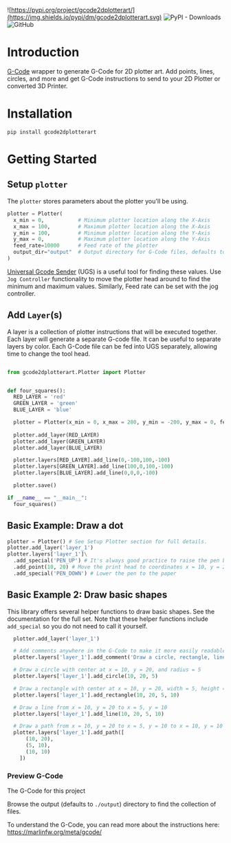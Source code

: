 ![https://pypi.org/project/gcode2dplotterart/](https://img.shields.io/pypi/dm/gcode2dplotterart.svg)
![PyPI - Downloads](https://img.shields.io/pypi/dw/gcode2dplotterart)
![GitHub](https://img.shields.io/github/license/TravisBumgarner/gcode2dplotterart?logo=github)

# Introduction

[G-Code](https://marlinfw.org/meta/gcode/) wrapper to generate G-Code for 2D plotter art. Add points, lines, circles, and more and get G-Code instructions to send to your 2D Plotter or converted 3D Printer.

# Installation

`pip install gcode2dplotterart`



# Getting Started

## Setup `plotter`

The `plotter` stores parameters about the plotter you'll be using.

``` python
plotter = Plotter( 
  x_min = 0,           # Minimum plotter location along the X-Axis
  x_max = 100,         # Maximum plotter location along the X-Axis
  y_min = 100,         # Minimum plotter location along the Y-Axis
  y_max = 0,           # Maximum plotter location along the Y-Axis
  feed_rate=10000      # Feed rate of the plotter
  output_dir="output"  # Output directory for G-Code files, defaults to `output`
)
```

[Universal Gcode Sender](https://winder.github.io/ugs_website/) (UGS) is a useful tool for finding these values. Use `Jog Controller` functionality to move the plotter head around to find the minimum and maximum values. Similarly, Feed rate can be set with the jog controller. 

## Add `Layer`(s)

A layer is a collection of plotter instructions that will be executed together. Each layer will generate a separate G-code file. It can be useful to separate layers by color. Each G-Code file can be fed into UGS separately, allowing time to change the tool head.

```python

from gcode2dplotterart.Plotter import Plotter


def four_squares():
  RED_LAYER = 'red'
  GREEN_LAYER = 'green'
  BLUE_LAYER = 'blue'

  plotter = Plotter(x_min = 0, x_max = 280, y_min = -200, y_max = 0, feed_rate=10000)
  
  plotter.add_layer(RED_LAYER)
  plotter.add_layer(GREEN_LAYER)
  plotter.add_layer(BLUE_LAYER)

  plotter.layers[RED_LAYER].add_line(0,-100,100,-100)
  plotter.layers[GREEN_LAYER].add_line(100,0,100,-100)
  plotter.layers[BLUE_LAYER].add_line(0,0,0,-100)

  plotter.save()

if __name__ == "__main__":
  four_squares()
```

## Basic Example: Draw a dot


```python
plotter = Plotter() # See Setup Plotter section for full details.
plotter.add_layer('layer_1')
plotter.layers['layer_1']\
  .add_special('PEN_UP') # It's always good practice to raise the pen before moving
  .add_point(10, 20) # Move the print head to coordinates x = 10, y = 20
  .add_special('PEN_DOWN') # Lower the pen to the paper
```

## Basic Example 2: Draw basic shapes

This library offers several helper functions to draw basic shapes. See the documentation for the full set.
Note that these helper functions include `add_special` so you do not need to call it yourself.

```python
  plotter.add_layer('layer_1')

  # Add comments anywhere in the G-Code to make it more easily readable
  plotter.layers['layer_1'].add_comment('Draw a circle, rectangle, line, and path')

  # Draw a circle with center at x = 10, y = 20, and radius = 5
  plotter.layers['layer_1'].add_circle(10, 20, 5) 

  # Draw a rectangle with center at x = 10, y = 20, width = 5, height = 10
  plotter.layers['layer_1'].add_rectangle(10, 20, 5, 10) 

  # Draw a line from x = 10, y = 20 to x = 5, y = 10
  plotter.layers['layer_1'].add_line(10, 20, 5, 10) 

  # Draw a path from x = 10, y = 20 to x = 5, y = 10 to x = 10, y = 10
  plotter.layers['layer_1'].add_path([ 
      (10, 20),
      (5, 10),
      (10, 10)
    ])
```

### Preview G-Code

The G-Code for this project 

Browse the output (defaults to `./output`) directory to find the collection of files.

To understand the G-Code, you can read more about the instructions here:
https://marlinfw.org/meta/gcode/